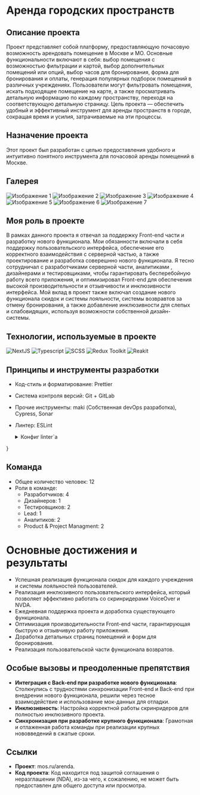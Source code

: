 # Аренда городских пространств

## Описание проекта

Проект представляет собой платформу, предоставляющую почасовую возможность арендовать помещение в Москве и МО. Основные функциональности включают в себя: выбор помещения с возможностью фильтрации и картой, выбор дополнительных помещений или опций, выбор часов для бронирования, форма для бронирования и оплаты, генерация популярных подборок помещений в различных учреждениях. Пользователи могут фильтровать помещения, искать подходящее помещение на карте, а также просматривать детальную информацию по каждому пространству, переходя на соответствующую детальную страницу. Цель проекта — обеспечить удобный и эффективный инструмент для аренды пространств в городе, сокращая время и усилия, затрачиваемые на эти процессы.

## Назначение проекта

Этот проект был разработан с целью предоставления удобного и интуитивно понятного инструмента для почасовой аренды помещений в Москве.

## Галерея

![Изображение 1](https://github.com/BrandonWF1/arenda/blob/main/screen%201.png)
![Изображение 2](https://github.com/BrandonWF1/arenda/blob/main/screen%202.png)
![Изображение 3](https://github.com/BrandonWF1/arenda/blob/main/screen%203.png)
![Изображение 4](https://github.com/BrandonWF1/arenda/blob/main/screen%204.png)
![Изображение 5](https://github.com/BrandonWF1/arenda/blob/main/screen%205.png)
![Изображение 6](https://github.com/BrandonWF1/arenda/blob/main/screen%206.png)
![Изображение 7](https://github.com/BrandonWF1/arenda/blob/main/screen%207.png)


## Моя роль в проекте

В рамках данного проекта я отвечал за поддержку Front-end части и разработку нового функционала. Мои обязанности включали в себя поддержку пользовательского интерфейса, обеспечение его корректного взаимодействия с серверной частью, а также проектирование и разработка соверешнно нового функционала. Я тесно сотрудничал с разработчиками серверной части, аналитиками , дизайнерами и тестировщиками, чтобы гарантировать бесперебойную работу всего приложения, и оптимизировал Front-end для обеспечения высокой производительности и отзывчивости и инклюзивности интерфейса. Мой вклад в проект также включал создание нового функционала скидок и системы лояльности, системы возвравтов за отмену бронирования, а также добавление инклюзивности для слепых и слабовидящих, используя возможности собственной дизайн-системы.


## Технологии, используемые в проекте

  ![NextJS](https://img.shields.io/badge/-NextJS-black?style=for-the-badge&logo=next.js)
  ![Typescript](https://img.shields.io/badge/-Typescript-white?style=for-the-badge&logo=typescript)
  ![SCSS](https://img.shields.io/badge/-SCSS-pink?style=for-the-badge&logo=sass)
  ![Redux Toolkit](https://img.shields.io/badge/-Redux_Toolkit-purple?style=for-the-badge&logo=redux)
  ![Reakit](https://img.shields.io/badge/-Ant_Design-blue?style=for-the-badge&logo=antdesign)

## Принципы и инструменты разработки
- Код-стиль и форматирование: Prettier
- Система контроля версий: Git + GitLab
- Прочие инструменты: maki (Собственная devOps разработка), Cypress, Sonar
- Линтер: ESLint
  <details>
  <summary>Конфиг linter`а</summary>
  
  ```javascript
  {
  "parser": "@typescript-eslint/parser",
  "parserOptions": {
    "ecmaVersion": 2018,
    "ecmaFeatures": {
      "jsx": true
    },
    "useJSXTextNode": true
  },
  "env": {
    "browser": true,
    "node": true,
    "commonjs": true,
    "jest": true
  },
  "extends": [
    "plugin:@typescript-eslint/recommended",
    "react-app",
    "airbnb",
    "prettier"
  ],
  "plugins": ["@typescript-eslint", "react-hooks", "jsx-a11y"],
  "rules": {
    "no-use-before-define": 0,
    "react/require-default-props": 0,
    "@typescript-eslint/ban-ts-ignore": 0,
    "no-shadow": 0,
    "arrow-body-style": "warn",
    "@typescript-eslint/ban-types":0,
    "@typescript-eslint/ban-ts-comment":0,
    "@typescript-eslint/no-unused-vars": 1,
    "@typescript-eslint/no-empty-function": 1,
    "@typescript-eslint/no-use-before-define": 2,
    "@typescript-eslint/no-explicit-any": [2, {"ignoreRestArgs": false}],
    "@typescript-eslint/interface-name-prefix": 0,
    "@typescript-eslint/explicit-member-accessibility": 0,
    "import/no-extraneous-dependencies": [2, { "devDependencies": true }],
    "spaced-comment": ["error", "always", { "markers": ["/"] }],
    "react/jsx-filename-extension": [
      1,
      { "extensions": [".js", ".jsx", ".tsx"] }
    ],
    "react-hooks/rules-of-hooks": "error",
    "react-hooks/exhaustive-deps": "warn",
    "@typescript-eslint/explicit-function-return-type": 0,
    "@typescript-eslint/prefer-function-type": 2,
    "no-param-reassign": ["error", { "props": true, "ignorePropertyModificationsFor": ["state"] }],
    "jsx-a11y/label-has-associated-control": [
      2,
      {
        "labelComponents": ["CustomInputLabel"],
        "labelAttributes": ["label"],
        "controlComponents": ["CustomInput"],
        "depth": 3
      }
    ],
    "jsx-a11y/label-has-for": 0,
    "react/jsx-props-no-spreading": 0,
    "import/extensions": ["error", "ignorePackages", {
        "js": "never",
        "jsx": "never",
        "ts": "never",
        "tsx": "never"
      }
    ],
    "react/destructuring-assignment": 1
  },
  "overrides": [
    {
      "files": ["*.js"],
      "rules": {
        "@typescript-eslint/no-var-requires": "off"
      }
    },
    {
      "files": ["style.ts"],
      "rules": {
        "import/no-unresolved": 0
      }
    },
    {
      "files": ["*.ts", "*.tsx"],
      "rules": {
        "no-undef": 0
      }
    }
  ],
  "settings": {
    "import/resolver": {
      "node": {
        "extensions": [".js", ".jsx", ".ts", ".tsx"]
      }
    }
  }
}

</details>

## Команда
- Общее количество человек: 12
- Роли в команде:
  - Разработчиков: 4
  - Дизайнеров: 1
  - Тестировщиков: 2
  - Lead: 1
  - Аналитиков: 2
  - Product & Project Managment: 2
    
# Основные достижения и результаты

- Успешная реализация функционала скидок для каждого учреждения и системы лояльностей пользователей.
- Реализация инклюзивного пользовательского интерфейса, который позволяет эффективно работать со скринридерами VoiceOver и NVDA.
- Ежедневная поддержка проекта и доработка существующего функционала.
- Оптимизация производительности Front-end части, гарантирующая быструю и отзывчивую работу приложения.
- Доработка детальных страниц помещений и форм для бронирования.
- Реализация пользовательской части функционала возвратов.


## Особые вызовы и преодоленные препятствия

- **Интеграция с Back-end при разработке нового функционала**: Столкнулись с трудностями синхронизации Front-end и Back-end при внедрении нового функционала, решили через тесное взаимодействие и использование мок-данных для отладки.
- **Инклюзивность**: Настройка корректной работы скринридеров для полностью инклюзивного проекта.
- **Синхронизация при разработке крупного функционала**: Грамотная и отлаженная работа команды при реализации крупных нововведений в сжатые сроки.


## Ссылки

- **Проект**: mos.ru/arenda.
- **Код проекта**: Код находится под защитой соглашения о неразглашении (NDA), из-за чего, к сожалению, не может быть предоставлен для общего доступа или просмотра.
